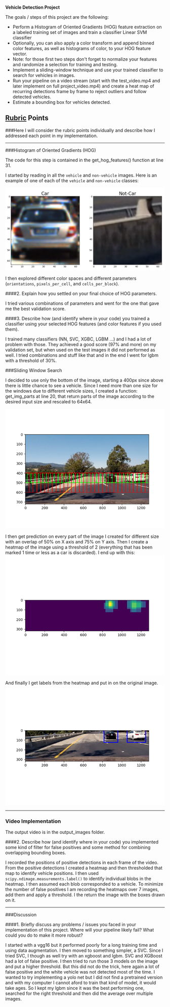 **Vehicle Detection Project**

The goals / steps of this project are the following:

* Perform a Histogram of Oriented Gradients (HOG) feature extraction on a labeled training set of images and train a classifier Linear SVM classifier
* Optionally, you can also apply a color transform and append binned color features, as well as histograms of color, to your HOG feature vector. 
* Note: for those first two steps don't forget to normalize your features and randomize a selection for training and testing.
* Implement a sliding-window technique and use your trained classifier to search for vehicles in images.
* Run your pipeline on a video stream (start with the test_video.mp4 and later implement on full project_video.mp4) and create a heat map of recurring detections frame by frame to reject outliers and follow detected vehicles.
* Estimate a bounding box for vehicles detected.

[//]: # (Image References)
[image1]: ./output_images/car_not_car.png
[image2]: ./output_images/sliding_window.png
[image3]: ./output_images/heat_map.png
[image4]: ./output_images/labeled.png

## [Rubric](https://review.udacity.com/#!/rubrics/513/view) Points
###Here I will consider the rubric points individually and describe how I addressed each point in my implementation.  

---

###Histogram of Oriented Gradients (HOG)

The code for this step is contained in the get_hog_features() function at line 31.  

I started by reading in all the `vehicle` and `non-vehicle` images.  Here is an example of one of each of the `vehicle` and `non-vehicle` classes:

![alt text][image1]

I then explored different color spaces and different parameters (`orientations`, `pixels_per_cell`, and `cells_per_block`).

####2. Explain how you settled on your final choice of HOG parameters.

I tried various combinations of parameters and went for the one that gave me the best validation score.

####3. Describe how (and identify where in your code) you trained a classifier using your selected HOG features (and color features if you used them).

I trained many classifiers (NN, SVC, XGBC, LGBM ...) and I had a lot of problem with those. They achieved a good score (97% and more) on my validation set, but when used on the test images it did not performed as well. I tried combinations and stuff like that and in the end I went for lgbm with a threshold of 30%.

###Sliding Window Search

I decided to use only the bottom of the image, starting a 400px since above there is little chance to see a vehicle. Since I need more than one size for the windows due to different vehicle sizes, I created a function: get_img_parts at line 20, that return parts of the image according to the desired input size and rescaled to 64x64.

![alt text][image2]

I then get prediction on every part of the image I created for different size with an overlap of 50% on X axis and 75% on Y axis. Then I create a heatmap of the image using a threshold of 2 (everything that has been marked 1 time or less as a car is discarded). I end up with this:
![alt text][image3]

And finally I get labels from the heatmap and put in on the original image.
![alt_text][image4]

---

### Video Implementation

The output video is in the output_images folder.

####2. Describe how (and identify where in your code) you implemented some kind of filter for false positives and some method for combining overlapping bounding boxes.

I recorded the positions of positive detections in each frame of the video.  From the positive detections I created a heatmap and then thresholded that map to identify vehicle positions.  I then used `scipy.ndimage.measurements.label()` to identify individual blobs in the heatmap.  I then assumed each blob corresponded to a vehicle. To minimize the number of false positives I am recording the heatmaps over 7 images, add them and apply a threshold. I the return the image with the boxes drawn on it.  

---

###Discussion

####1. Briefly discuss any problems / issues you faced in your implementation of this project.  Where will your pipeline likely fail?  What could you do to make it more robust?

I started with a vgg16 but it performed poorly for a long training time and using data augmentation. I then moved to something simpler, a SVC. Since I tried SVC, I though as well try with an xgboost and lgbm. SVC and XGBoost had a lot of false positive. I then tried to run those 3 models on the image and put a higher threshold. But this did not do the trick, here again a lot of false positive and the white vehicle was not detected most of the time. I wanted to try implementing a yolo net but I did not find a pretrained version and with my computer I cannot aford to train that kind of model, it would take ages. So I kept my lgbm since it was the best performing one, searched for the right threshold and then did the average over multiple images.
